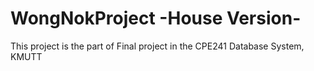 # WongNokProject -House Version-
This project is the part of Final project in the CPE241 Database System, KMUTT
